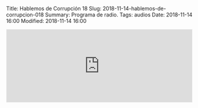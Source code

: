 Title: Hablemos de Corrupción 18
Slug: 2018-11-14-hablemos-de-corrupcion-018
Summary: Programa de radio.
Tags: audios
Date: 2018-11-14 16:00
Modified: 2018-11-14 16:00


<iframe id='audio_35804173' frameborder='0' allowfullscreen='' scrolling='no' height='200' style='border:1px solid #EEE; box-sizing:border-box; width:100%;' src="https://mx.ivoox.com/es/player_ej_35804173_4_1.html?c1=ff6600"></iframe>
